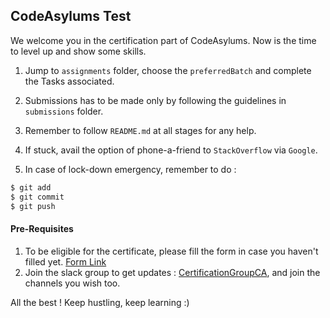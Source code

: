 ## CodeAsylums Test

We welcome you in the certification part of CodeAsylums. Now is the time to level up and show some skills.

1. Jump to `assignments` folder, choose the  `preferredBatch` and complete the Tasks associated.

2. Submissions has to be made only by following the guidelines in `submissions` folder.

2. Remember to follow `README.md` at all stages for any help.

3. If stuck, avail the option of phone-a-friend to `StackOverflow` via `Google`.

4. In case of lock-down emergency, remember to do :
```bash
$ git add
$ git commit 
$ git push
```

#### Pre-Requisites
1. To be eligible for the certificate, please fill the form in case you haven't filled yet. [Form Link](https://forms.gle/sh9JpZiq6DN4utvm7)
2. Join the slack group to get updates : [CertificationGroupCA](https://bit.ly/CertificationGroupCA), and join the channels you wish too.

All the best ! 
Keep hustling, keep learning :)